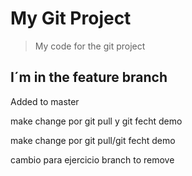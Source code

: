 # My Git Project

>My code for the git project

## I´m in the feature branch

Added to master

make change por git pull y git fecht demo

make change por git pull/git fecht demo

cambio para ejercicio branch to remove

